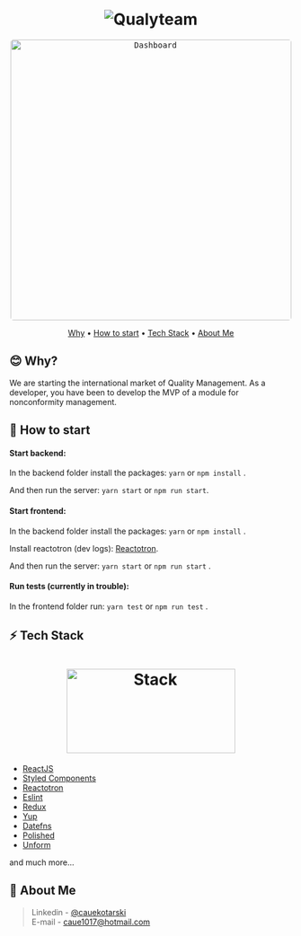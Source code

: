 <h1 align="center">
  <br>
  <img src="http://www.etic.ifc-camboriu.edu.br/2018/img/parceiros/logo-qualyteam.png" alt="Qualyteam" >

</h1>

<p align="center">
  <kbd>
    <img width="500" style="border-radius: 5px" src="https://i.imgur.com/pDX2d01.png" alt="Dashboard">
  </kbd>

</p>

<p align="center">
  <a href="#blush-why">Why</a> •
  <a href="#dizzy-how-to-start">How to start</a> •
  <a href="#zap-tech-stack">Tech Stack</a> •
  <a href="#art-about-me">About Me</a>
</p>

## :blush: **Why?**

We are starting the international market of Quality Management. As a developer, you have been
to develop the MVP of a module for nonconformity management.

## :dizzy: **How to start**

#### Start backend: 

In the backend folder install the packages: ```yarn``` or ```npm install``` .

And then run the server: ```yarn start``` or ```npm run start```.

#### Start frontend: 
In the backend folder install the packages: ```yarn``` or ```npm install``` .

Install reactotron (dev logs): [Reactotron](https://infinite.red/reactotron).

And then run the server: ```yarn start``` or ```npm run start``` .

#### Run tests (currently in trouble): 
In the frontend folder run: ```yarn test``` or ```npm run test``` .

## :zap: **Tech Stack**

<h1 align="center">
  <img src="https://miro.medium.com/max/800/1*HBoFpeOTCuIDQMKsSpYN7A.png" alt="Stack" height="150" width="300">
  <br>
</h1>

- [ReactJS](https://github.com/facebook/react/)
- [Styled Components](https://www.styled-components.com/)
- [Reactotron](https://infinite.red/reactotron)
- [Eslint](https://eslint.org/)
- [Redux](https://github.com/reduxjs/react-redux)
- [Yup](https://github.com/jquense/yup)
- [Datefns](https://date-fns.org/)
- [Polished](https://polished.js.org/)
- [Unform](https://github.com/Rocketseat/unform)

and much more...

## :art: **About Me**

> Linkedin - [@cauekotarski](https://www.linkedin.com/in/cauekotarski/) <br>
> E-mail - [caue1017@hotmail.com](caue1017@hotmail.com) <br>
